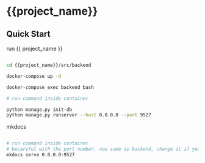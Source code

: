 {{project_name}}
=====


## Quick Start

run {{ project_name }}

```bash

cd {{project_name}}/src/backend

docker-compose up -d 

docker-compose exec backend bash

# run command inside container

python manage.py init-db
python manage.py runserver --host 0.0.0.0 --port 9527


```



mkdocs

```bash

# run command inside container
# becareful with the port number, now same as backend, change it if you need
mkdocs serve 0.0.0.0:9527

```